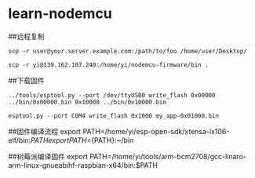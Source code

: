 # learn-nodemcu

##远程复制
```
scp -r user@your.server.example.com:/path/to/foo /home/user/Desktop/

scp -r yi@139.162.107.240:/home/yi/nodemcu-firmware/bin .
```

##下载固件
```
../tools/esptool.py --port /dev/ttyUSB0 write_flash 0x00000 ../bin/0x00000.bin 0x10000 ../bin/0x10000.bin

esptool.py --port COM4 write_flash 0x1000 my_app-0x01000.bin
```

##固件编译流程
export PATH=/home/yi/esp-open-sdk/xtensa-lx106-elf/bin:$PATH
export PATH=${PATH}:~/bin

##树莓派编译固件
export PATH=/home/yi/tools/arm-bcm2708/gcc-linaro-arm-linux-gnueabihf-raspbian-x64/bin:$PATH

